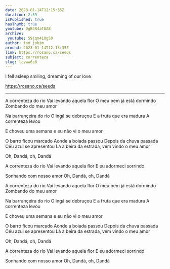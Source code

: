 ```yaml
---
date: 2023-01-14T12:15:35Z
duration: 2:59
isPublished: true
hasThumb: true
youtube: DgB4R4aT0A8
archive:
 youtube: 59jqm41Og50
author: tom jobim
around: 2023-01-14T12:15:35Z
link: https://rosano.ca/seeds
subject: correnteza
slug: lcvww6s8
---
```

I fell asleep smiling, dreaming of our love

https://rosano.ca/seeds

---

A correnteza do rio
Vai levando aquela flor
O meu bem já está dormindo
Zombando do meu amor

Na barrançeira do rio
O ingá se debruçou
E a fruta que era madura
A correnteza levou

E choveu uma semana 
e eu não vi o meu amor

O barro ficou marcado
Aonde a boiada passou
Depois da chuva passada
Céu azul se apresentou
Lá à beira da estrada, vem vindo o meu amor

Oh, Dandá,
oh, Dandá

A correnteza do rio
Vai levando aquela flor
E eu adormeci sorrindo

Sonhando com nosso amor
Oh, Dandá, oh, Dandá

A correnteza do rio
Vai levando aquela flor
O meu bem já está dormindo
Zombando do meu amor

Na barrançeira do rio
O ingá se debruçou
E a fruta que era madura
A correnteza levou

E choveu uma semana 
e eu não vi o meu amor

O barro ficou marcado
Aonde a boiada passou
Depois da chuva passada
Céu azul se apresentou
Lá à beira da estrada, vem vindo o meu amor

Oh, Dandá,
oh, Dandá

A correnteza do rio
Vai levando aquela flor
E eu adormeci sorrindo

Sonhando com nosso amor
Oh, Dandá, oh, Dandá
